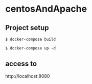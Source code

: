 # centosAndApache

## Project setup
```
$ docker-compose build

$ docker-compose up -d
```

## access to
http://localhost:8080